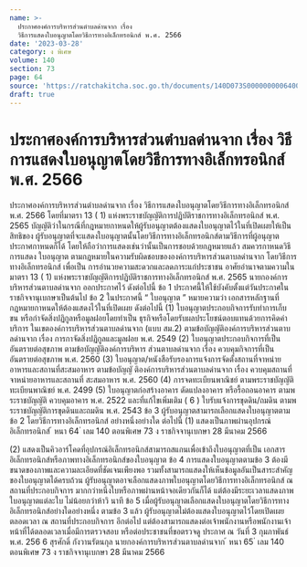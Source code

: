 ```yaml
---
name: >-
  ประกาศองค์การบริหารส่วนตำบลด่านจาก เรื่อง
  วิธีการแสดงใบอนุญาตโดยวิธีการทางอิเล็กทรอนิกส์ พ.ศ. 2566
date: '2023-03-28'
category: ง พิเศษ
volume: 140
section: 73
page: 64
source: 'https://ratchakitcha.soc.go.th/documents/140D073S0000000006400.pdf'
draft: true
---
```


# ประกาศองค์การบริหารส่วนตำบลด่านจาก เรื่อง วิธีการแสดงใบอนุญาตโดยวิธีการทางอิเล็กทรอนิกส์ พ.ศ. 2566

ประกาศองค์การบริหารส่วนตำบลด่านจาก เรื่อง วิธีการแสดงใบอนุญาตโดยวิธีการทางอิเล็กทรอนิกส์ พ.ศ. 2566 โดยที่มาตรา 13 ( 1) แห่งพระราชบัญญัติการปฏิบัติราชการทางอิเล็กทรอนิกส์ พ.ศ. 2565 บัญญัติว่าในกรณีที่กฎหมายกาหนดให้ผู้รับอนุญาตต้องแสดงใบอนุญาตไว้ในที่เปิดเผยให้เป็นสิทธิของ ผู้รับอนุญาตที่จะแสดงใบอนุญาตนั้นโดยวิธีการทางอิเล็กทรอนิกส์ตามวิธีการที่ผู้อนุญาตประกาศกาหนดก็ได้ โดยให้ถือว่าการแสดงเช่นว่านั้นเป็นการชอบด้วยกฎหมายแล้ว สมควรกาหนดวิธีการแสดง ใบอนุญาต ตามกฎหมายในความรับผิดชอบขององค์การบริหารส่วนตาบลด่านจาก โดยวิธีการทางอิเล็กทรอนิกส์ เพื่อเป็น การอำนวยความสะดวกและลดภาระแก่ประชาชน อาศัยอำนาจตามความในมาตรา 13 ( 1) แห่งพระราชบัญญัติการปฏิบัติราชการทางอิเล็กทรอนิกส์ พ.ศ. 2565 นายกองค์การบริหารส่วนตาบลด่านจาก ออกประกาศไว้ ดังต่อไปนี้ ข้อ 1 ประกาศนี้ให้ใช้บังคับตั้งแต่วันประกาศในราชกิจจานุเบกษาเป็นต้นไป ข้อ 2 ในประกาศนี้ “ ใบอนุญาต ” หมายความว่า เอกสารหลักฐานที่กฎหมายกาหนดให้ต้องแสดงไว้ในที่เปิดเผย ดังต่อไปนี้ (1) ใบอนุญาตประกอบกิจการรับทำการเก็บ ขน หรือกำจัดสิ่งปฏิกูลหรือมูลฝอยโดยทำเป็น ธุรกิจหรือโดยรับผลประโยชน์ตอบแทนด้วยการคิดค่าบริการ ในเขตองค์การบริหารส่วนตาบลด่านจาก (แบบ สม.2) ตามข้อบัญญัติองค์การบริหารส่วนตาบลด่านจาก เรื่อง การกาจัดสิ่งปฏิกูลและมูลฝอย พ.ศ. 2549 (2) ใบอนุญาตประกอบกิจการที่เป็นอันตรายต่อสุขภาพ ตามข้อบัญญัติองค์การบริหาร ส่วนตาบลด่านจาก เรื่อง ควบคุมกิจการที่เป็นอันตรายต่อสุขภาพ พ.ศ. 2560 (3) ใบอนุญาต/หนังสือรับรองการแจ้งการจัดตั้งสถานที่จาหน่ายอาหารและสถานที่สะสมอาหาร ตามข้อบัญญั ติองค์การบริหารส่วนตาบลด่านจาก เรื่อง ควบคุมสถานที่จาหน่ายอาหารและสถานที่ สะสมอาหาร พ.ศ. 2560 (4) การจดทะเบียนพาณิชย์ ตามพระราชบัญญัติทะเบียนพาณิชย์ พ.ศ. 2499 (5) ใบอนุญาตก่อสร้างอาคาร ดัดแปลงอาคาร หรือรื้อถอนอาคาร ตามพระราชบัญญัติ ควบคุมอาคาร พ.ศ. 2522 และที่แก้ไขเพิ่มเติม ( 6 ) ใบรับแจ้งการขุดดิน/ถมดิน ตามพระราชบัญญัติการขุดดินและถมดิน พ.ศ. 2543 ข้อ 3 ผู้รับอนุญาตสามารถเลือกแสดงใบอนุญาตตามข้อ 2 โดยวิธีการทางอิเล็กทรอนิกส์ อย่างหนึ่งอย่างใด ต่อไปนี้ (1) แสดงเป็นภาพผ่านอุปกรณ์อิเล็กทรอนิกส์ ้ หนา 64 ่ เลม 140 ตอนพิเศษ 73 ง ราชกิจจานุเบกษา 28 มีนาคม 2566

(2) แสดงเป็นคิวอาร์โคดที่อุปกรณ์อิเล็กทรอนิกส์สามารถสแกนเพื่อเข้าถึงใบอนุญาตที่เป็น เอกสารอิเล็กทรอนิกส์หรือภาพทางอิเล็กทรอนิกส์ของใบอนุญาต ข้อ 4 การแสดงใบอนุญาตตามข้อ 3 ต้องมีขนาดของภาพและความละเอียดที่ชัดเจนเพียงพอ รวมทั้งสามารถแสดงให้เห็นข้อมูลอันเป็นสาระสำคัญของใบอนุญาตได้ครบถ้วน ผู้รับอนุญาตอาจเลือกแสดงภาพใบอนุญาตโดยวิธีการทางอิเล็กทรอนิกส์ ณ สถานที่ประกอบกิจการ มากกว่าหนึ่งใบหรือภาพผ่านหน้าจอเดียวกันก็ได้ แต่ต้องมีระยะเวลาแสดงภาพใบอนุญาตแต่ละใบ ไม่น้อยกว่าห้าวิ นาที ข้อ 5 เมื่อผู้รับอนุญาตเลือกแสดงใบอนุญาตโดยวิธีการทางอิเล็กทรอนิกส์อย่างใดอย่างหนึ่ง ตามข้อ 3 แล้ว ผู้รับอนุญาตไม่ต้องแสดงใบอนุญาตไว้โดยเปิดเผยตลอดเวลา ณ สถานที่ประกอบกิจการ อีกต่อไป แต่ต้องสามารถแสดงต่อเจ้าพนักงานหรือพนักงานเจ้าหน้าที่ได้ตลอดเวลาเมื่อมีการตรวจสอบ หรือต่อประชาชนที่ขอตรวจดู ประกาศ ณ วันที่ 3 กุมภาพันธ์ พ.ศ. 256 6 สุรศักดิ์ กังวานรัตนกุล นายกองค์การบริหารส่วนตาบลด่านจาก ้ หนา 65 ่ เลม 140 ตอนพิเศษ 73 ง ราชกิจจานุเบกษา 28 มีนาคม 2566
